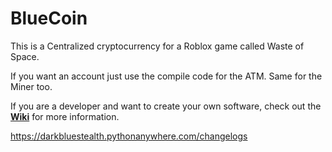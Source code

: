 # BlueCoin
This is a Centralized cryptocurrency for a Roblox game called Waste of Space.

If you want an account just use the compile code for the ATM. Same for the Miner too.

If you are a developer and want to create your own software, check out the [**Wiki**](https://github.com/DarkBlueStealth/BlueCoin/wiki) for more information.

https://darkbluestealth.pythonanywhere.com/changelogs
